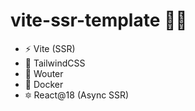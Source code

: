 # vite-ssr-template 💁‍♂️

- ⚡ Vite (SSR)
- 🌊 TailwindCSS
- 🐒 Wouter
- 🚢 Docker
- 🔯 React@18 (Async SSR)
